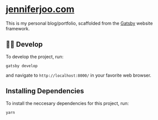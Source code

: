 # [jenniferjoo.com](jenniferjoo.com)

This is my personal blog/portfolio, scaffolded from the [Gatsby](https://www.gatsbyjs.org) website framework.

## 👩‍💻 Develop

To develop the project, run:

```shell
gatsby develop
```

and navigate to `http://localhost:8000/` in your favorite web browser.


## Installing Dependencies

To install the neccesary dependencies for this project, run:

```shell
yarn
```
